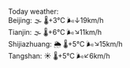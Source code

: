 Today weather:  
Beijing: 🌫  🌡️+3°C 🌬️↓19km/h  
Tianjin: 🌫  🌡️+6°C 🌬️↘11km/h  
Shijiazhuang: 🌦 🌡️+5°C 🌬️↘15km/h  
Tangshan: ☀️ 🌡️+5°C 🌬️↙6km/h  
